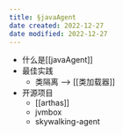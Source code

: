 ```yaml
---
title: §javaAgent
date created: 2022-12-27
date modified: 2022-12-27
---
```


+ 什么是[[javaAgent]]
+ 最佳实践
	+ 类隔离 --> [[类加载器]]
+ 开源项目
	+ [[arthas]]
	+ jvmbox
	+ skywalking-agent
